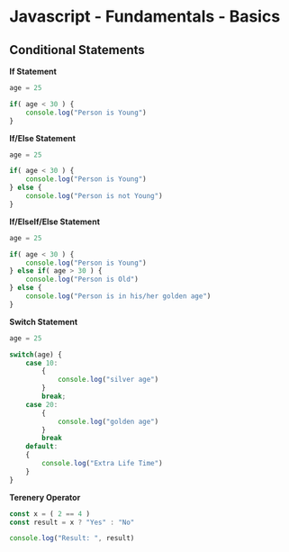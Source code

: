 # Javascript - Fundamentals - Basics

## Conditional Statements

**If Statement**

```javascript
age = 25

if( age < 30 ) {
    console.log("Person is Young")
}
```

**If/Else Statement**

```javascript
age = 25

if( age < 30 ) {
    console.log("Person is Young")
} else {
    console.log("Person is not Young")
}
```

**If/ElseIf/Else Statement**

```javascript
age = 25

if( age < 30 ) {
    console.log("Person is Young")
} else if( age > 30 ) {
    console.log("Person is Old")
} else {
    console.log("Person is in his/her golden age")
}
```

**Switch Statement**

```javascript
age = 25

switch(age) {
    case 10:
        {
            console.log("silver age")
        }
        break;
    case 20:
        {
            console.log("golden age")
        }
        break
    default: 
    {
        console.log("Extra Life Time")
    }
}
```

**Terenery Operator**

```javascript
const x = ( 2 == 4 )
const result = x ? "Yes" : "No"

console.log("Result: ", result)
```
